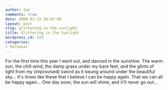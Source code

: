 ```yaml
---
author: Ian
comments: true
date: 2004-03-22 16:07:00
layout: post
slug: glittering-in-the-sunlight
title: Glittering in the Sunlight
wordpress_id: 123
categories:
- Personal
---
```


For the first time this year I went out, and danced in the sunshine.  The warm sun, the chill wind, the damp grass under my bare feet, and the glints of light from my (improvised) sword as it swung around under the beautiful sky...  It's times like these that I believe I can be happy again.  That we can all be happy again...  One day soon, the sun will shine, and it'll never go out...
